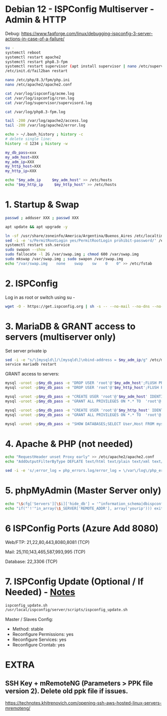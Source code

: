 # Debian 12 - ISPConfig Multiserver - Admin & HTTP

Debug: https://www.faqforge.com/linux/debugging-ispconfig-3-server-actions-in-case-of-a-failure/

```sh
su -
systemctl reboot
systemctl restart apache2
systemctl restart php8.3-fpm
systemctl restart supervisor (apt install supervisor | nano /etc/supervisor/conf.d/laravel-worker.conf)
/etc/init.d/fail2ban restart

nano /etc/php/8.3/fpm/php.ini
nano /etc/apache2/apache2.conf

cat /var/log/ispconfig/acme.log
cat /var/log/ispconfig/cron.log
cat /var/log/supervisor/supervisord.log

cat /var/log/php8.3-fpm.log

tail -200 /var/log/apache2/access.log
tail -200 /var/log/apache2/error.log

echo > ~/.bash_history ; history -c
# delete single line:
history -d 1234 ; history -w
```

```sh
my_db_pass=xxx
my_adm_host=XXX
my_adm_ip=XXX
my_http_host=XXX
my_http_ip=XXX

echo "$my_adm_ip     $my_adm_host" >> /etc/hosts
echo "$my_http_ip     $my_http_host" >> /etc/hosts
```

# 1. Startup & Swap
```sh
passwd ; adduser XXX ; passwd XXX

apt update && apt upgrade -y

ln -sf /usr/share/zoneinfo/America/Argentina/Buenos_Aires /etc/localtime
sed -i -e 's/PermitRootLogin yes/PermitRootLogin prohibit-password/' /etc/ssh/sshd_config
systemctl restart ssh.service
sudo swapon --show
sudo fallocate -l 2G /var/swap.img ; chmod 600 /var/swap.img
sudo mkswap /var/swap.img ; sudo swapon /var/swap.img
echo "/var/swap.img    none    swap    sw    0    0" >> /etc/fstab
```

# 2. ISPConfig
Log in as root or switch using su -
```sh
wget -O - https://get.ispconfig.org | sh -s -- --no-mail --no-dns --no-roundcube --use-php=8.2,8.3
```

# 3. MariaDB & GRANT access to servers (multiserver only)
Set server private ip
```sh
sed -i -e "s/\[mysqld\]/\[mysqld\]\nbind-address = $my_adm_ip/g" /etc/mysql/mariadb.conf.d/50-server.cnf
service mariadb restart
```
GRANT access to servers:
```sh
mysql -uroot -p$my_db_pass -e "DROP USER 'root'@'$my_adm_host';FLUSH PRIVILEGES"
mysql -uroot -p$my_db_pass -e "DROP USER 'root'@'$my_http_host';FLUSH PRIVILEGES"

mysql -uroot -p$my_db_pass -e "CREATE USER 'root'@'$my_adm_host' IDENTIFIED BY '$my_db_pass'"
mysql -uroot -p$my_db_pass -e "GRANT ALL PRIVILEGES ON *.* TO  'root'@'$my_adm_host' IDENTIFIED BY '$my_db_pass' WITH GRANT OPTION MAX_QUERIES_PER_HOUR 0 MAX_CONNECTIONS_PER_HOUR 0 MAX_UPDATES_PER_HOUR 0 MAX_USER_CONNECTIONS 0"

mysql -uroot -p$my_db_pass -e "CREATE USER 'root'@'$my_http_host' IDENTIFIED BY '$my_db_pass'"
mysql -uroot -p$my_db_pass -e "GRANT ALL PRIVILEGES ON *.* TO  'root'@'$my_http_host' IDENTIFIED BY '$my_db_pass' WITH GRANT OPTION MAX_QUERIES_PER_HOUR 0 MAX_CONNECTIONS_PER_HOUR 0 MAX_UPDATES_PER_HOUR 0 MAX_USER_CONNECTIONS 0"

mysql -uroot -p$my_db_pass -e "SHOW DATABASES;SELECT User,Host FROM mysql.user"
```

# 4. Apache & PHP (not needed)
```sh
echo "RequestHeader unset Proxy early" >> /etc/apache2/apache2.conf
echo "AddOutputFilterByType DEFLATE text/html text/plain text/xml text/css text/javascript application/javascript" >> /etc/apache2/apache2.conf

sed -i -e 's/;error_log = php_errors.log/error_log = \/var\/log\/php_errors.log/g' /etc/php/8.2/fpm/php.ini
```

# 5. phpMyAdmin (Master Server only)
```sh
echo "\$cfg['Servers'][\$i]['hide_db'] = '^information_schema|dbispconfig|performance_schema|mysql|phpmyadmin|sys\$';" >> /usr/share/phpmyadmin/config.inc.php
echo "if("'!'"in_array(\$_SERVER['REMOTE_ADDR'], array('yourip'))) exit();" >> /usr/share/phpmyadmin/config.inc.php
```

# 6 ISPConfig Ports (Azure Add 8080)
Web/FTP: 21,22,80,443,8080,8081 (TCP)

Mail: 25,110,143,465,587,993,995 (TCP)

Database: 22,3306 (TCP)

# 7. ISPConfig Update (Optional / If Needed) - <a href="http://www.faqforge.com/linux/controlpanels/ispconfig3/how-to-update-ispconfig-3/" target="_blank">Notes</a>
```sh
ispconfig_update.sh
/usr/local/ispconfig/server/scripts/ispconfig_update.sh
```

Master / Slaves Config:
- Method: stable
- Reconfigure Permissions: yes
- Reconfigure Services: yes
- Reconfigure Crontab: yes

# EXTRA
## SSH Key + mRemoteNG (Parameters > PPK file version 2). Delete old ppk file if issues.
https://technotes.khitrenovich.com/opening-ssh-aws-hosted-linux-servers-mremoteng/
